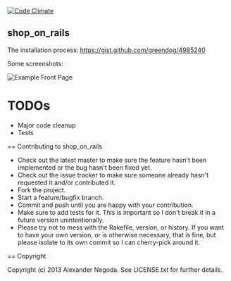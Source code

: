 [![Code Climate](https://codeclimate.com/github/shoponrails/shop_on_rails.png)](https://codeclimate.com/github/shoponrails/shop_on_rails)

## shop_on_rails

The installation process: https://gist.github.com/greendog/4985240

Some screenshots:

![Example Front Page](https://drive.google.com/uc?id=0Bwxa_189GC2OZXNKb3FjYWwtSkE)

TODOs
=====

* Major code cleanup
* Tests

== Contributing to shop_on_rails
 
* Check out the latest master to make sure the feature hasn't been implemented or the bug hasn't been fixed yet.
* Check out the issue tracker to make sure someone already hasn't requested it and/or contributed it.
* Fork the project.
* Start a feature/bugfix branch.
* Commit and push until you are happy with your contribution.
* Make sure to add tests for it. This is important so I don't break it in a future version unintentionally.
* Please try not to mess with the Rakefile, version, or history. If you want to have your own version, or is otherwise necessary, that is fine, but please isolate to its own commit so I can cherry-pick around it.

== Copyright

Copyright (c) 2013 Alexander Negoda. See LICENSE.txt for
further details.

